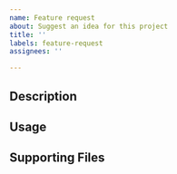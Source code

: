 ```yaml
---
name: Feature request
about: Suggest an idea for this project
title: ''
labels: feature-request
assignees: ''

---
```


## Description

<!-- A clear and concise description of what you want to happen. -->

## Usage

<!-- How you would typically use the new feature. -->

## Supporting Files

<!-- Any images/textures/screenshots to support your feature request. -->
